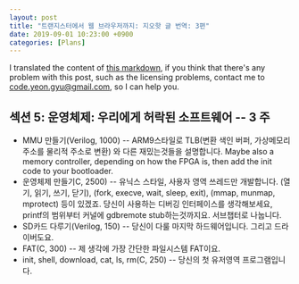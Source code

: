 ```yaml
---
layout: post
title: "트랜지스터에서 웹 브라우저까지: 지오핫 글 번역: 3편"
date: 2019-09-01 10:23:00 +0900
categories: [Plans]
---
```


I translated the content of [this markdown](https://github.com/geohot/fromthetransistor), if you think that there's any problem with this post, such as the licensing problems, contact me to code.yeon.gyu@gmail.com, so I can help you.

## 섹션 5: 운영체제: 우리에게 허락된 소프트웨어 -- 3 주

- MMU 만들기(Verilog, 1000) -- ARM9스타일로 TLB(변환 색인 버퍼, 가상메모리주소를 물리적 주소로 변환) 와 다른 재밌는것들을 설명합니다. Maybe also a memory controller, depending on how the FPGA is, then add the init code to your bootloader.
- 운영체제 만들기C, 2500) -- 유닉스 스타일, 사용자 영역 쓰레드만 개발합니다. (열기, 읽기, 쓰기, 닫기), (fork, execve, wait, sleep, exit), (mmap, munmap, mprotect) 등이 있겠죠. 당신이 사용하는 디버깅 인터페이스를 생각해보세요, printf의 범위부터 커널에 gdbremote stub하는것까지요. 서브챕터로 나눕니다.
- SD카드 다루기(Verilog, 150) -- 당신이 다룰 마지막 하드웨어입니다. 그리고 드라이버도요.
- FAT(C, 300) -- 제 생각에 가장 간단한 파일시스템 FAT이요.
- init, shell, download, cat, ls, rm(C, 250) -- 당신의 첫 유저영역 프로그램입니다.
